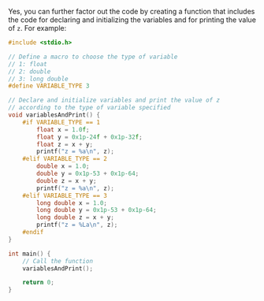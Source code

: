 
Yes, you can further factor out the code by creating a function that includes the code for declaring and initializing the variables and for printing the value of `z`. For example:

```c
#include <stdio.h>

// Define a macro to choose the type of variable
// 1: float
// 2: double
// 3: long double
#define VARIABLE_TYPE 3

// Declare and initialize variables and print the value of z
// according to the type of variable specified
void variablesAndPrint() {
    #if VARIABLE_TYPE == 1
        float x = 1.0f;
        float y = 0x1p-24f + 0x1p-32f;
        float z = x + y;
        printf("z = %a\n", z);
    #elif VARIABLE_TYPE == 2
        double x = 1.0;
        double y = 0x1p-53 + 0x1p-64;
        double z = x + y;
        printf("z = %a\n", z);
    #elif VARIABLE_TYPE == 3
        long double x = 1.0;
        long double y = 0x1p-53 + 0x1p-64;
        long double z = x + y;
        printf("z = %La\n", z);
    #endif
}

int main() {
    // Call the function
    variablesAndPrint();

    return 0;
}
```
